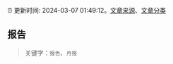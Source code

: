 :alarm_clock: 更新时间: 2024-03-07 01:49:12。[文章来源](/README.md)、[文章分类](/TAGS.md)

## 报告


> 关键字：`报告`、`月报`



